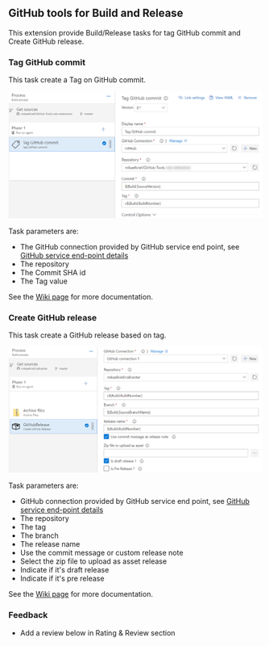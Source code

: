 ## GitHub tools for Build and Release ##

This extension provide Build/Release tasks for tag GitHub commit and Create GitHub release.

### Tag GitHub commit ###

This task create a Tag on GitHub commit.

![githubtask](static/images/screen1.png)

Task parameters are:
 - The GitHub connection provided by GitHub service end point, see [GitHub service end-point details](https://github.com/mikaelkrief/GitHub-Tools-vsts-extensions/wiki/GitHub-Service-End-point)
 - The repository
 - The Commit SHA id
 - The Tag value
 

See the [Wiki page](https://github.com/mikaelkrief/GitHub-Tools-vsts-extensions/wiki/Tag-GitHub-commit) for more documentation.

### Create GitHub release ###

This task create a GitHub release based on tag.

![githubtask](static/images/screen2.png)

Task parameters are:
 - GitHub connection provided by GitHub service end point, see [GitHub service end-point details](https://github.com/mikaelkrief/GitHub-Tools-vsts-extensions/wiki/GitHub-Service-End-point)
 - The repository
 - The tag
 - The branch
 - The release name
 - Use the commit message or custom release note
 - Select the zip file to upload as asset release
 - Indicate if it's draft release
 - Indicate if it's pre release
 

See the [Wiki page](https://github.com/mikaelkrief/GitHub-Tools-vsts-extensions/wiki/Create-GitHub-release) for more documentation.

### Feedback ###
- Add a review below in Rating & Review section
